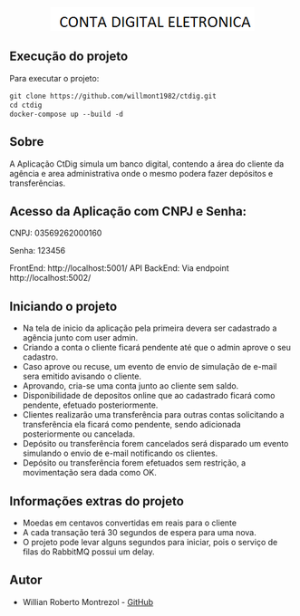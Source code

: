 <p align="center">
  <img alt="ctdig logo" src="logo.png" />
</p>

## Execução do projeto
Para executar o projeto:

```
git clone https://github.com/willmont1982/ctdig.git
cd ctdig
docker-compose up --build -d
```
## Sobre
A Aplicação CtDig simula um banco digital, contendo a área do cliente da agência e area administrativa onde o mesmo podera fazer depósitos e transferências.

## Acesso da Aplicação com CNPJ e Senha:

CNPJ: 03569262000160

Senha: 123456

FrontEnd: http://localhost:5001/
API BackEnd: Via endpoint http://localhost:5002/

## Iniciando o projeto
- Na tela de inicio da aplicação pela primeira devera ser cadastrado a agência junto com user admin.
- Criando a conta o cliente ficará pendente até que o admin aprove o seu cadastro.
- Caso aprove ou recuse, um evento de envio de simulação de e-mail sera emitido avisando o cliente.
- Aprovando, cria-se uma conta junto ao cliente sem saldo.
- Disponibilidade de depositos online que ao cadastrado ficará como pendente, efetuado posteriormente.
- Clientes realizarão uma transferência para outras contas solicitando a transferência ela ficará como pendente, sendo adicionada posteriormente ou cancelada.
- Depósito ou transferência forem cancelados será disparado um evento simulando o envio de e-mail notificando os clientes.
- Depósito ou transferência forem efetuados sem restrição, a movimentação sera dada como OK.

## Informações extras do projeto
- Moedas em centavos convertidas em reais para o cliente
- A cada transação terá 30 segundos de espera para uma nova.
- O projeto pode levar alguns segundos para iniciar, pois o serviço de filas do RabbitMQ possui um delay. 

## Autor

* Willian Roberto Montrezol - [GitHub](https://github.com/willmont1982)
